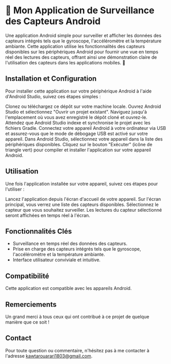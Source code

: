 
# 📱 Mon Application de Surveillance des Capteurs Android

Une application Android simple pour surveiller et afficher les données des capteurs intégrés tels que le gyroscope, l'accéléromètre et la température ambiante. Cette application utilise les fonctionnalités des capteurs disponibles sur les périphériques Android pour fournir une vue en temps réel des lectures des capteurs, offrant ainsi une démonstration claire de l'utilisation des capteurs dans les applications mobiles. 🌟

## Installation et Configuration

Pour installer cette application sur votre périphérique Android à l'aide d'Android Studio, suivez ces étapes simples :

Clonez ou téléchargez ce dépôt sur votre machine locale.
Ouvrez Android Studio et sélectionnez "Ouvrir un projet existant".
Naviguez jusqu'à l'emplacement où vous avez enregistré le dépôt cloné et ouvrez-le.
Attendez que Android Studio indexe et synchronise le projet avec les fichiers Gradle.
Connectez votre appareil Android à votre ordinateur via USB et assurez-vous que le mode de débogage USB est activé sur votre appareil.
Dans Android Studio, sélectionnez votre appareil dans la liste des périphériques disponibles.
Cliquez sur le bouton "Exécuter" (icône de triangle vert) pour compiler et installer l'application sur votre appareil Android.

## Utilisation

Une fois l'application installée sur votre appareil, suivez ces étapes pour l'utiliser :

Lancez l'application depuis l'écran d'accueil de votre appareil.
Sur l'écran principal, vous verrez une liste des capteurs disponibles.
Sélectionnez le capteur que vous souhaitez surveiller.
Les lectures du capteur sélectionné seront affichées en temps réel à l'écran.

## Fonctionnalités Clés

- Surveillance en temps réel des données des capteurs.
- Prise en charge des capteurs intégrés tels que le gyroscope, l'accéléromètre et la température ambiante.
- Interface utilisateur conviviale et intuitive.

## Compatibilité

Cette application est compatible avec les appareils Android.

## Remerciements

Un grand merci à tous ceux qui ont contribué à ce projet de quelque manière que ce soit !

## Contact

Pour toute question ou commentaire, n'hésitez pas à me contacter à l'adresse kawtarouarari1803@gmail.com.
